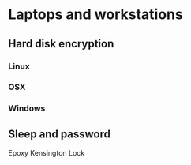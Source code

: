 # Laptops and workstations

## Hard disk encryption

### Linux

### OSX

### Windows

## Sleep and password

Epoxy
Kensington Lock

